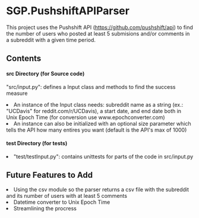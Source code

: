 # SGP.PushshiftAPIParser
This project uses the Pushshift API (https://github.com/pushshift/api) to find the number of users who posted at least 5 submisions and/or comments in a subreddit with a given time period.

## Contents
#### src Directory (for Source code)

"src/input.py": defines a Input class and methods to find the success measure
  
<li>An instance of the Input class needs: subreddit name as a string (ex.: "UCDavis" for reddit.com/r/UCDavis), a start date, and end date both in Unix Epoch Time (for conversion use www.epochconverter.com)
  
<li>An instance can also be initialized with an optional size parameter which tells the API how many entires you want (default is the API's max of 1000)
  
 
#### test Directory (for tests)

<li>"test/testInput.py": contains unittests for parts of the code in src/input.py

## Future Features to Add
<li>Using the csv module so the parser returns a csv file with the subreddit and its number of users with at least 5 comments
  
<li>Datetime converter to Unix Epoch Time

<li>Streamlining the procress
  
